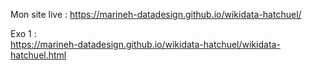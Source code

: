 Mon site live :
https://marineh-datadesign.github.io/wikidata-hatchuel/  


Exo 1 :  
https://marineh-datadesign.github.io/wikidata-hatchuel/wikidata-hatchuel.html  


